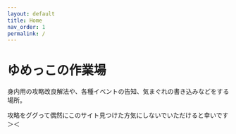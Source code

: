 ```yaml
---
layout: default
title: Home
nav_order: 1
permalink: /
---
```


<div style="background-image: url('bg.png'); background-size: cover;">
  
# ゆめっこの作業場

身内用の攻略改良解法や、各種イベントの告知、気まぐれの書き込みなどをする場所。

攻略をググって偶然にこのサイト見つけた方気にしないでいただけると幸いです＞＜

</div>
